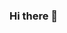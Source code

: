 ### Hi there 👋

<!--
**Selenuix/Selenuix** is a ✨ _special_ ✨ repository because its `README.md` (this file) appears on your GitHub profile.

My name is Anthony, I am 19 years old aiming to be a web developer. I'm learning about programming and networking.

Here are some ideas to get you started:

- 🔭 I’m currently working on PlanTrip, a website to plan the perfect trip.
- 🌱 I’m currently learning Laravel and Kotlin
-->
